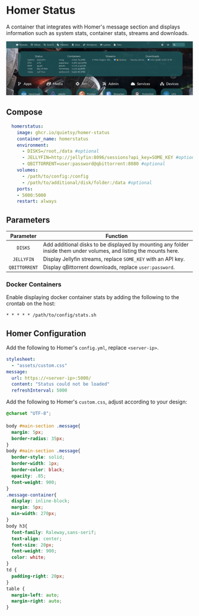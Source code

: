 # Homer Status

A container that integrates with Homer's message section and displays information such as system stats, container stats, streams and downloads.

![homer-status](.assets/homer-status.png)

## Compose

```Yaml
  homerstatus:
    image: ghcr.io/quietsy/homer-status
    container_name: homerstatus
    environment:
      - DISKS=/root,/data #optional
      - JELLYFIN=http://jellyfin:8096/sessions?api_key=SOME_KEY #optional
      - QBITTORRENT=user:password@qbittorrent:8080 #optional
    volumes:
      - /path/to/config:/config
      - /path/to/additional/disk/folder:/data #optional
    ports:
    - 5000:5000
    restart: always
```

## Parameters

| Parameter | Function |
| :----: | --- |
| `DISKS` | Add additional disks to be displayed by mounting any folder inside them under volumes, and listing the mounts here. |
| `JELLYFIN` | Display Jellyfin streams, replace `SOME_KEY` with an API key. |
| `QBITTORRENT` | Display qBittorrent downloads, replace `user:password`. |

### Docker Containers
Enable displaying docker container stats by adding the following to the crontab on the host:
```
* * * * * /path/to/config/stats.sh
```

## Homer Configuration

Add the following to Homer's `config.yml`, replace `<server-ip>`.
```Yaml
stylesheet:
  - "assets/custom.css"
message:
  url: https://<server-ip>:5000/
  content: "Status could not be loaded"
  refreshInterval: 5000
```
Add the following to Homer's `custom.css`, adjust according to your design:
```CSS
@charset "UTF-8";

body #main-section .message{
  margin: 5px;
  border-radius: 35px;
}
body #main-section .message{
  border-style: solid;
  border-width: 1px;
  border-color: black; 
  opacity: .85;
  font-weight: 900;
}
.message-container{
  display: inline-block;
  margin: 5px;
  min-width: 270px;
}
body h3{
  font-family: Raleway,sans-serif;
  text-align: center;
  font-size: 20px;
  font-weight: 900;
  color: white;
}
td { 
  padding-right: 20px;
}
table { 
  margin-left: auto;
  margin-right: auto;
}
```